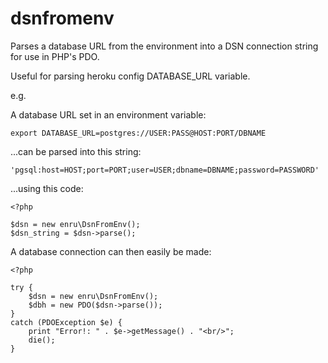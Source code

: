 dsnfromenv
==========

Parses a database URL from the environment into a DSN connection string for use in PHP's PDO.
 
Useful for parsing heroku config DATABASE_URL variable.

e.g.

A database URL set in an environment variable:
    
    export DATABASE_URL=postgres://USER:PASS@HOST:PORT/DBNAME

...can be parsed into this string:

    'pgsql:host=HOST;port=PORT;user=USER;dbname=DBNAME;password=PASSWORD'

...using this code:

    <?php

    $dsn = new enru\DsnFromEnv();
    $dsn_string = $dsn->parse();

A database connection can then easily be made:

    <?php

    try {
        $dsn = new enru\DsnFromEnv();
        $dbh = new PDO($dsn->parse());
    }   
    catch (PDOException $e) {
        print "Error!: " . $e->getMessage() . "<br/>";
        die();
    } 



    




